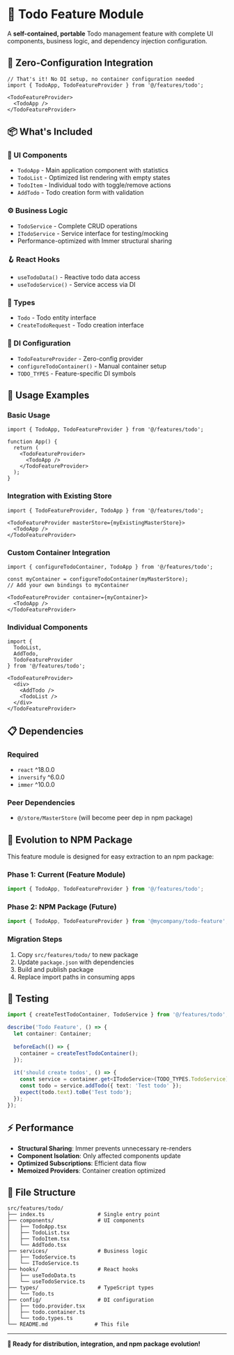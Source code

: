 # 📝 Todo Feature Module

A **self-contained, portable** Todo management feature with complete UI components, business logic, and dependency injection configuration.

## 🎯 **Zero-Configuration Integration**

```tsx
// That's it! No DI setup, no container configuration needed
import { TodoApp, TodoFeatureProvider } from '@/features/todo';

<TodoFeatureProvider>
  <TodoApp />
</TodoFeatureProvider>
```

## 📦 **What's Included**

### **🎨 UI Components**
- `TodoApp` - Main application component with statistics
- `TodoList` - Optimized list rendering with empty states  
- `TodoItem` - Individual todo with toggle/remove actions
- `AddTodo` - Todo creation form with validation

### **⚙️ Business Logic**
- `TodoService` - Complete CRUD operations
- `ITodoService` - Service interface for testing/mocking
- Performance-optimized with Immer structural sharing

### **🪝 React Hooks**
- `useTodoData()` - Reactive todo data access
- `useTodoService()` - Service access via DI

### **📝 Types**
- `Todo` - Todo entity interface
- `CreateTodoRequest` - Todo creation interface

### **🔧 DI Configuration**
- `TodoFeatureProvider` - Zero-config provider
- `configureTodoContainer()` - Manual container setup
- `TODO_TYPES` - Feature-specific DI symbols

## 🚀 **Usage Examples**

### **Basic Usage**
```tsx
import { TodoApp, TodoFeatureProvider } from '@/features/todo';

function App() {
  return (
    <TodoFeatureProvider>
      <TodoApp />
    </TodoFeatureProvider>
  );
}
```

### **Integration with Existing Store**
```tsx
import { TodoFeatureProvider, TodoApp } from '@/features/todo';

<TodoFeatureProvider masterStore={myExistingMasterStore}>
  <TodoApp />
</TodoFeatureProvider>
```

### **Custom Container Integration**
```tsx
import { configureTodoContainer, TodoApp } from '@/features/todo';

const myContainer = configureTodoContainer(myMasterStore);
// Add your own bindings to myContainer

<TodoFeatureProvider container={myContainer}>
  <TodoApp />
</TodoFeatureProvider>
```

### **Individual Components**
```tsx
import { 
  TodoList, 
  AddTodo, 
  TodoFeatureProvider 
} from '@/features/todo';

<TodoFeatureProvider>
  <div>
    <AddTodo />
    <TodoList />
  </div>
</TodoFeatureProvider>
```

## 📋 **Dependencies**

### **Required**
- `react` ^18.0.0
- `inversify` ^6.0.0  
- `immer` ^10.0.0

### **Peer Dependencies**
- `@/store/MasterStore` (will become peer dep in npm package)

## 🔄 **Evolution to NPM Package**

This feature module is designed for easy extraction to an npm package:

### **Phase 1: Current (Feature Module)**
```typescript
import { TodoApp, TodoFeatureProvider } from '@/features/todo';
```

### **Phase 2: NPM Package (Future)**
```typescript
import { TodoApp, TodoFeatureProvider } from '@mycompany/todo-feature';
```

### **Migration Steps**
1. Copy `src/features/todo/` to new package
2. Update `package.json` with dependencies
3. Build and publish package
4. Replace import paths in consuming apps

## 🧪 **Testing**

```typescript
import { createTestTodoContainer, TodoService } from '@/features/todo';

describe('Todo Feature', () => {
  let container: Container;
  
  beforeEach(() => {
    container = createTestTodoContainer();
  });
  
  it('should create todos', () => {
    const service = container.get<ITodoService>(TODO_TYPES.TodoService);
    const todo = service.addTodo({ text: 'Test todo' });
    expect(todo.text).toBe('Test todo');
  });
});
```

## ⚡ **Performance**

- **Structural Sharing**: Immer prevents unnecessary re-renders
- **Component Isolation**: Only affected components update
- **Optimized Subscriptions**: Efficient data flow
- **Memoized Providers**: Container creation optimized

## 📁 **File Structure**

```
src/features/todo/
├── index.ts                 # Single entry point
├── components/              # UI components
│   ├── TodoApp.tsx
│   ├── TodoList.tsx  
│   ├── TodoItem.tsx
│   └── AddTodo.tsx
├── services/                # Business logic
│   ├── TodoService.ts
│   └── ITodoService.ts
├── hooks/                   # React hooks
│   ├── useTodoData.ts
│   └── useTodoService.ts
├── types/                   # TypeScript types
│   └── Todo.ts
├── config/                  # DI configuration
│   ├── todo.provider.tsx
│   ├── todo.container.ts
│   └── todo.types.ts
└── README.md               # This file
```

---

**🎯 Ready for distribution, integration, and npm package evolution!**
